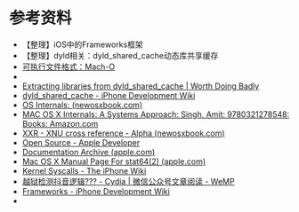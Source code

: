 # 参考资料

* 【整理】iOS中的Frameworks框架
* 【整理】dyld相关：dyld_shared_cache动态库共享缓存
* [可执行文件格式：Mach-O](https://book.crifan.org/books/exec_file_format_macho/website/)
* 
* [Extracting libraries from dyld_shared_cache | Worth Doing Badly](https://worthdoingbadly.com/dscextract/)
* [dyld_shared_cache - iPhone Development Wiki](https://iphonedev.wiki/index.php/Dyld_shared_cache)
* [OS Internals: (newosxbook.com)](http://newosxbook.com/index.php?page=Appendix)
* [MAC OS X Internals: A Systems Approach: Singh, Amit: 9780321278548: Books: Amazon.com](https://www.amazon.com/gp/product/0321278542/ref=as_li_qf_sp_asin_tl?ie=UTF8&camp=1789&creative=9325&creativeASIN=0321278542&linkCode=as2&tag=newosxbookcom-20)
* [XXR - XNU cross reference - Alpha (newosxbook.com)](http://newosxbook.com/xxr/index.jl)
* [Open Source - Apple Developer](https://developer.apple.com/opensource/)
* [Documentation Archive (apple.com)](https://developer.apple.com/library/archive/navigation/index.html)
* [Mac OS X Manual Page For stat64(2) (apple.com)](https://developer.apple.com/library/archive/documentation/System/Conceptual/ManPages_iPhoneOS/man2/stat64.2.html)
* [Kernel Syscalls - The iPhone Wiki](https://www.theiphonewiki.com/wiki/Kernel_Syscalls)
* [越狱检测抖音逻辑??? - Cydia | 微信公众号文章阅读 - WeMP](https://wemp.app/posts/1b4b0d9b-cf86-4f2d-ba32-d06f84930341)
* [Frameworks - iPhone Development Wiki](https://iphonedev.wiki/index.php/Frameworks)
* 
